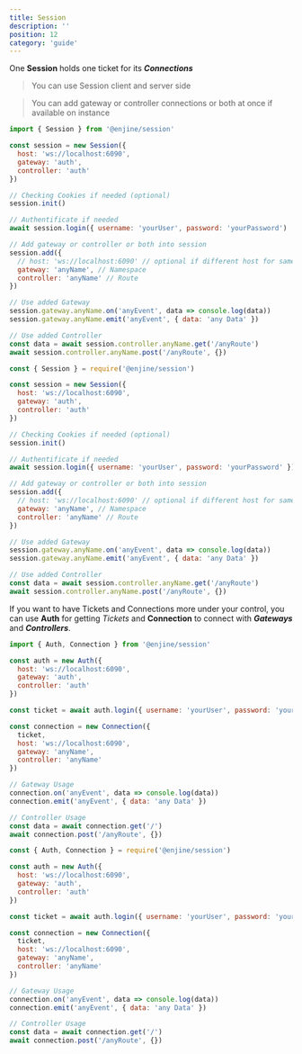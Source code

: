 ```yaml
---
title: Session
description: ''
position: 12
category: 'guide'
---
```


One **Session** holds one ticket for its ***Connections***

> You can use Session client and server side

> You can add gateway or controller connections or both at once if available on instance

<code-group>
  <code-block label="es6" active>

  ```js
  import { Session } from '@enjine/session'

  const session = new Session({
    host: 'ws://localhost:6090',
    gateway: 'auth',
    controller: 'auth'
  })

  // Checking Cookies if needed (optional)
  session.init()

  // Authentificate if needed
  await session.login({ username: 'yourUser', password: 'yourPassword')

  // Add gateway or controller or both into session
  session.add({
    // host: 'ws://localhost:6090' // optional if different host for same ticket
    gateway: 'anyName', // Namespace
    controller: 'anyName' // Route
  })

  // Use added Gateway
  session.gateway.anyName.on('anyEvent', data => console.log(data))
  session.gateway.anyName.emit('anyEvent', { data: 'any Data' })

  // Use added Controller
  const data = await session.controller.anyName.get('/anyRoute')
  await session.controller.anyName.post('/anyRoute', {})
  ```

  </code-block>
  <code-block label="commonjs">

  ```js
  const { Session } = require('@enjine/session')

  const session = new Session({
    host: 'ws://localhost:6090',
    gateway: 'auth',
    controller: 'auth'
  })

  // Checking Cookies if needed (optional)
  session.init()

  // Authentificate if needed
  await session.login({ username: 'yourUser', password: 'yourPassword' })

  // Add gateway or controller or both into session
  session.add({
    // host: 'ws://localhost:6090' // optional if different host for same ticket
    gateway: 'anyName', // Namespace
    controller: 'anyName' // Route
  })

  // Use added Gateway
  session.gateway.anyName.on('anyEvent', data => console.log(data))
  session.gateway.anyName.emit('anyEvent', { data: 'any Data' })

  // Use added Controller
  const data = await session.controller.anyName.get('/anyRoute')
  await session.controller.anyName.post('/anyRoute', {})
  ```

  </code-block>
</code-group>

If you want to have Tickets and Connections more under your control, you can use **Auth** for getting *Tickets* and **Connection** to connect with ***Gateways*** and ***Controllers***.

<code-group>
  <code-block label="es6" active>

  ```js
  import { Auth, Connection } from '@enjine/session'

  const auth = new Auth({
    host: 'ws://localhost:6090',
    gateway: 'auth',
    controller: 'auth'
  })

  const ticket = await auth.login({ username: 'yourUser', password: 'yourPassword' })

  const connection = new Connection({
    ticket,
    host: 'ws://localhost:6090',
    gateway: 'anyName',
    controller: 'anyName'
  })

  // Gateway Usage
  connection.on('anyEvent', data => console.log(data))
  connection.emit('anyEvent', { data: 'any Data' })

  // Controller Usage
  const data = await connection.get('/')
  await connection.post('/anyRoute', {})
  ```

  </code-block>
  <code-block label="commonjs">

  ```js
  const { Auth, Connection } = require('@enjine/session')

  const auth = new Auth({
    host: 'ws://localhost:6090',
    gateway: 'auth',
    controller: 'auth'
  })

  const ticket = await auth.login({ username: 'yourUser', password: 'yourPassword' })

  const connection = new Connection({
    ticket,
    host: 'ws://localhost:6090',
    gateway: 'anyName',
    controller: 'anyName'
  })

  // Gateway Usage
  connection.on('anyEvent', data => console.log(data))
  connection.emit('anyEvent', { data: 'any Data' })

  // Controller Usage
  const data = await connection.get('/')
  await connection.post('/anyRoute', {})
  ```

  </code-block>
</code-group>
